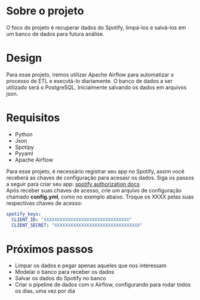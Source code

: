 # Sobre o projeto
O foco do projeto é recuperar dados do Spotify, limpá-los e salvá-los em um banco de dados para futura análise.

# Design
Para esse projeto, iremos utilizar Apache Airflow para automatizar o processo de ETL e executá-lo diariamente. O banco de dados a ser utilizado será o PostgreSQL. Inicialmente salvando os dados em arquivos json.

# Requisitos
- Python
- Json
- Spotipy
- Pyyaml
- Apache Airflow

Para esse projeto, é necessário registrar seu app no Spotify, assim você receberá as chaves de configuração para acesasr os dados. Siga os passos a seguir para criar seu app: [spotify authorization docs](https://developer.spotify.com/documentation/general/guides/authorization/app-settings/)  
Após receber suas chaves de acesso, crie um arquivo de configuração chamado **config.yml**, como no exemplo abaixo. Troque os XXXX pelas suas respectivas chaves de acesso:  

```yaml
spotify_keys:
  CLIENT_ID: "XXXXXXXXXXXXXXXXXXXXXXXXXXXXXXXX"
  CLIENT_SECRET: "XXXXXXXXXXXXXXXXXXXXXXXXXXXXXXXX"
```

# Próximos passos
- Limpar os dados e pegar apenas aqueles que nos interessam
- Modelar o banco para receber os dados
- Salvar os dados do Spotify no banco
- Criar o pipeline de dados com o Airflow, configurando para rodar todos os dias, uma vez por dia